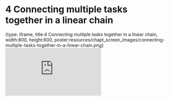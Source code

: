 # 4 Connecting multiple tasks together in a linear chain
 
{type: iframe, title:4 Connecting multiple tasks together in a linear chain, width:800, height:600, poster:resources/chapt_screen_images/connecting-multiple-tasks-together-in-a-linear-chain.png}
![](https://hutchdatascience.org/WDL_Workflows_Guide/no_toc/connecting-multiple-tasks-together-in-a-linear-chain.html)
 

 
